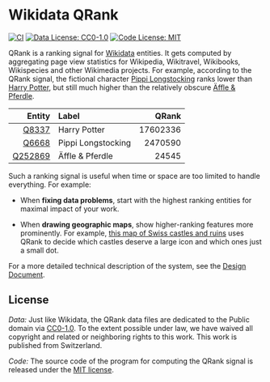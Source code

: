# Wikidata QRank

[![CI](https://github.com/brawer/wikidata-qrank/actions/workflows/go.yml/badge.svg?branch=main)](https://github.com/brawer/wikidata-qrank/actions/workflows/go.yml)
[![Data License: CC0-1.0](https://img.shields.io/badge/Data%20License-CC0%201.0-lightgrey.svg)](http://creativecommons.org/publicdomain/zero/1.0/)
[![Code License: MIT](https://img.shields.io/badge/Code%20License-MIT-lightgrey.svg)](https://opensource.org/licenses/MIT)

QRank is a ranking signal for [Wikidata](https://www.wikidata.org/) entities.
It gets computed by aggregating page view statistics for Wikipedia, Wikitravel,
Wikibooks, Wikispecies and other Wikimedia projects.
For example, according to the QRank signal, the fictional character
[Pippi Longstocking](https://www.wikidata.org/wiki/Q6668)
ranks lower than [Harry Potter](https://www.wikidata.org/wiki/Q8337),
but still much higher than the relatively obscure
[Äffle & Pferdle](https://www.wikidata.org/wiki/Q252869).


| Entity                                                   | Label              |    QRank |
| -------------------------------------------------------: | :----------------- | --------:|
| [Q8337](https://www.wikidata.org/wiki/Q8337)             | Harry Potter       | 17602336 |
| [Q6668](https://www.wikidata.org/wiki/Q6668)             | Pippi Longstocking |  2470590 |
| [Q252869](https://www.wikidata.org/wiki/Q252869)         | Äffle & Pferdle    |    24545 |


Such a ranking signal is useful when time or space are too limited
to handle everything. For example:

* When **fixing data problems**, start with the highest ranking entities
  for maximal impact of your work.

* When **drawing geographic maps**, show higher-ranking features
  more prominently. For example,
  [this map of Swiss castles and ruins](https://castle-map.infs.ch/#46.82825,8.19305,8z) uses QRank to decide which castles deserve a large icon and which
  ones just a small dot.

For a more detailed technical description of the system,
see the [Design Document](doc/design.md).

## License

*Data:* Just like Wikidata, the QRank data files are dedicated to the Public domain
via [CC0-1.0](https://creativecommons.org/publicdomain/zero/1.0/).
To the extent possible under law, we have waived all copyright and related
or neighboring rights to this work. This work is published from Switzerland.

*Code:* The source code of the program for computing the QRank signal
is released under the [MIT license](https://github.com/brawer/wikidata-qrank/blob/main/LICENSE).
